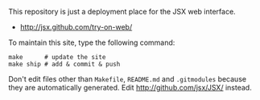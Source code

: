 
This repository is just a deployment place for the JSX web interface.

* http://jsx.github.com/try-on-web/

To maintain this site, type the following command:

    make      # update the site
    make ship # add & commit & push

Don't edit files other than `Makefile`, `README.md` and `.gitmodules` because they are automatically generated. Edit http://github.com/jsx/JSX/ instead.

